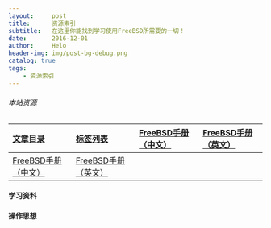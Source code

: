 ```yaml
---
layout:     post
title:      资源索引
subtitle:   在这里你能找到学习使用FreeBSD所需要的一切！
date:       2016-12-01
author:     Helo
header-img: img/post-bg-debug.png
catalog: true
tags:
    - 资源索引
---
```


###### 本站资源
[文章目录](https://chinafreebsd.org/tags/)  |  [标签列表](https://chinafreebsd.org/tags/)  |  [FreeBSD手册（中文）](https://chinafreebsd.org/tags/)  |  [FreeBSD手册（英文）](https://chinafreebsd.org/tags/)| 
:-  |  :-  |  :- |  :-
[FreeBSD手册（中文）](https://chinafreebsd.org/tags/)  |  [FreeBSD手册（英文）](https://chinafreebsd.org/tags/)|


#### 学习资料

#### 操作思想

